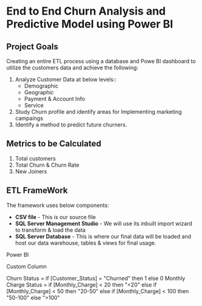 # End to End Churn Analysis and Predictive Model using Power BI


## Project Goals

Creating an entire ETL process using a database and Powe BI dashboard to utilize the customers data and achieve the following:

1. Analyze Customer Data at below levels::
   * Demographic
   * Geographic
   * Payment & Account Info
   * Service
2. Study Churn profile and identify areas for Implementing marketing campaings
3. Identify a method to predict future churners. 

## Metrics to be Calculated
1. Total customers
2. Total Churn & Churn Rate
3. New Joiners


## ETL FrameWork

The framework uses below components:
* **CSV file** - This is our source file
* **SQL Server Management Studio** - We will use its inbuilt import wizard to transform & load the data
* **SQL Server Database** - This is where our final data will be loaded and host our data warehouse, tables & views for final usage.

Power BI

Custom Column

Churn Status = if [Customer_Status] = "Churned" then 1 else 0
Monthly Charge Status = if [Monthly_Charge] < 20 then "<20"
                        else if [Monthly_Charge] < 50 then "20-50"
                        else if [Monthly_Charge] < 100 then "50-100"
                        else ">100"